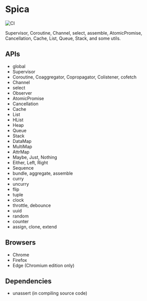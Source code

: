 # Spica

![CI](https://github.com/f1stnpm2/eaque-cum-asperiores/workflows/CI/badge.svg)

Supervisor, Coroutine, Channel, select, assemble, AtomicPromise, Cancellation, Cache, List, Queue, Stack, and some utils.

## APIs

- global
- Supervisor
- Coroutine, Coaggregator, Copropagator, Colistener, cofetch
- Channel
- select
- Observer
- AtomicPromise
- Cancellation
- Cache
- List
- HList
- Heap
- Queue
- Stack
- DataMap
- MultiMap
- AttrMap
- Maybe, Just, Nothing
- Either, Left, Right
- Sequence
- bundle, aggregate, assemble
- curry
- uncurry
- flip
- tuple
- clock
- throttle, debounce
- uuid
- random
- counter
- assign, clone, extend

## Browsers

- Chrome
- Firefox
- Edge (Chromium edition only)

## Dependencies

- unassert (in compiling source code)
